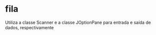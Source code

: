 # fila
Utiliza a classe Scanner e a classe JOptionPane para entrada e saída de dados, respectivamente 
